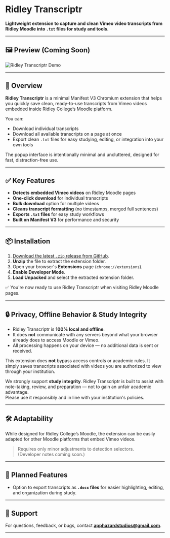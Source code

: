 # Ridley Transcriptr

**Lightweight extension to capture and clean Vimeo video transcripts from Ridley Moodle into `.txt` files for study and
tools.**

---

## 🖼️ Preview (Coming Soon)

![Ridley Transcriptr Demo](https://github.com/AppHazard-Studios/Ridley-Transcriptr/blob/main/assets/ridley-transcriptr-small.gif?raw=true)

---

## 🎯 Overview

**Ridley Transcriptr** is a minimal Manifest V3 Chromium extension that helps you quickly save clean, ready-to-use
transcripts from Vimeo videos embedded inside Ridley College’s Moodle platform.

You can:

- Download individual transcripts
- Download all available transcripts on a page at once
- Export clean `.txt` files for easy studying, editing, or integration into your own tools

The popup interface is intentionally minimal and uncluttered, designed for fast, distraction-free use.

---

## ✅ Key Features

- **Detects embedded Vimeo videos** on Ridley Moodle pages
- **One-click download** for individual transcripts
- **Bulk download** option for multiple videos
- **Cleans transcript formatting** (no timestamps, merged full sentences)
- **Exports `.txt` files** for easy study workflows
- **Built on Manifest V3** for performance and security

---

## 📦 Installation

1. [Download the latest `.zip` release from GitHub](https://github.com/AppHazard-Studios/Ridley-Transcriptr/releases).
2. **Unzip** the file to extract the extension folder.
3. Open your browser's **Extensions** page (`chrome://extensions`).
4. **Enable Developer Mode**.
5. **Load Unpacked** and select the extracted extension folder.

✅ You're now ready to use Ridley Transcriptr when visiting Ridley Moodle pages.

---

## 🔒 Privacy, Offline Behavior & Study Integrity

- Ridley Transcriptr is **100% local and offline**.
- It does **not** communicate with any servers beyond what your browser already does to access Moodle or Vimeo.
- All processing happens on your device — no additional data is sent or received.

This extension does **not** bypass access controls or academic rules. It simply saves transcripts associated with videos
you are authorized to view through your institution.

We strongly support **study integrity**. Ridley Transcriptr is built to assist with note-taking, review, and
preparation — not to gain an unfair academic advantage.  
Please use it responsibly and in line with your institution's policies.

---

## 🛠️ Adaptability

While designed for Ridley College’s Moodle, the extension can be easily adapted for other Moodle platforms that embed
Vimeo videos.

> Requires only minor adjustments to detection selectors.  
> (Developer notes coming soon.)

---

## 🧪 Planned Features

- Option to export transcripts as **`.docx` files** for easier highlighting, editing, and organization during study.

---

## 📩 Support

For questions, feedback, or bugs, contact **apphazardstudios@gmail.com**.

---

<!--  
Tags: Ridley College, Moodle, Vimeo downloader, transcript downloader, study tool, Manifest V3 extension, Chromium extension, education tools
-->